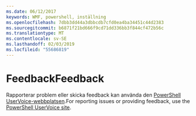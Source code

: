 ```yaml
---
ms.date: 06/12/2017
keywords: WMF, powershell, inställning
ms.openlocfilehash: 7dbb3dd44a3dbbcdb7cfd0ea4ba34451c44d2383
ms.sourcegitcommit: b6871f21bd666f9cd71dd336bb3f844cf472b56c
ms.translationtype: MT
ms.contentlocale: sv-SE
ms.lasthandoff: 02/03/2019
ms.locfileid: "55686819"
---
```

# <a name="feedback"></a><span data-ttu-id="39c25-102">Feedback</span><span class="sxs-lookup"><span data-stu-id="39c25-102">Feedback</span></span>
<span data-ttu-id="39c25-103">Rapporterar problem eller skicka feedback kan använda den [PowerShell UserVoice-webbplatsen](http://windowsserver.uservoice.com/forums/301869-powershell).</span><span class="sxs-lookup"><span data-stu-id="39c25-103">For reporting issues or providing feedback, use the [PowerShell UserVoice site](http://windowsserver.uservoice.com/forums/301869-powershell).</span></span>
